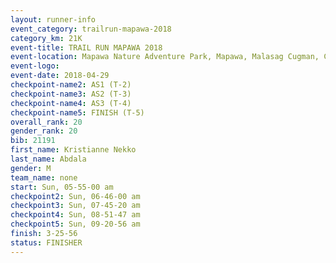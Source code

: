 ```yaml
---
layout: runner-info 
event_category: trailrun-mapawa-2018 
category_km: 21K 
event-title: TRAIL RUN MAPAWA 2018 
event-location: Mapawa Nature Adventure Park, Mapawa, Malasag Cugman, Cagayan de Oro Philippines 
event-logo: 
event-date: 2018-04-29 
checkpoint-name2: AS1 (T-2) 
checkpoint-name3: AS2 (T-3) 
checkpoint-name4: AS3 (T-4) 
checkpoint-name5: FINISH (T-5) 
overall_rank: 20
gender_rank: 20
bib: 21191
first_name: Kristianne Nekko
last_name: Abdala
gender: M
team_name: none
start: Sun, 05-55-00 am
checkpoint2: Sun, 06-46-00 am
checkpoint3: Sun, 07-45-20 am
checkpoint4: Sun, 08-51-47 am
checkpoint5: Sun, 09-20-56 am
finish: 3-25-56
status: FINISHER
---
```

